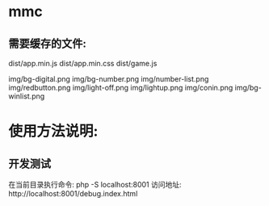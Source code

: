 # mmc

## 需要缓存的文件:

dist/app.min.js
dist/app.min.css
dist/game.js

img/bg-digital.png
img/bg-number.png
img/number-list.png
img/redbutton.png
img/light-off.png
img/lightup.png
img/conin.png
img/bg-winlist.png





# 使用方法说明:
## 开发测试
在当前目录执行命令:
php -S localhost:8001
访问地址:
http://localhost:8001/debug.index.html

